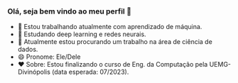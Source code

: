 ### Olá, seja bem vindo ao meu perfil 👋

- 🔭 Estou trabalhando atualmente com aprendizado de máquina.
- 🌱 Estudando deep learning e redes neurais.
- 👯 Atualmente estou procurando um trabalho na área de ciência de dados.
- 😄 Pronome: Ele/Dele
- ❤️ Sobre: Estou finalizando o curso de Eng. da Computação pela UEMG-Divinópolis (data esperada: 07/2023).


